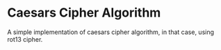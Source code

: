 # Caesars Cipher Algorithm

A simple implementation of caesars cipher algorithm, in that case, using rot13 cipher.
